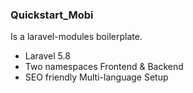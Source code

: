 ### Quickstart_Mobi
Is a laravel-modules boilerplate.

- Laravel 5.8
- Two namespaces Frontend & Backend
- SEO friendly Multi-language Setup



